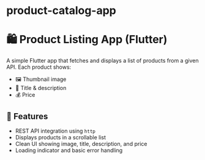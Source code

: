 # product-catalog-app
# 🛍️ Product Listing App (Flutter)

A simple Flutter app that fetches and displays a list of products from a given API. Each product shows:

- 🖼️ Thumbnail image  
- 📝 Title & description  
- 💰 Price  

## 🚀 Features

- REST API integration using `http`
- Displays products in a scrollable list
- Clean UI showing image, title, description, and price
- Loading indicator and basic error handling
